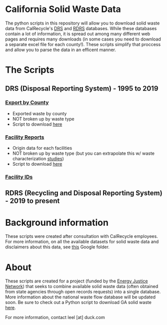 # California Solid Waste Data
The python scripts in this repository will allow you to download solid waste data from CalRecycle's [DRS](https://calrecycle.ca.gov/lgcentral/drs/) and [RDRS](https://calrecycle.ca.gov/swfacilities/rdreporting/) databases. While these databases contain a lot of information, it is spread out among many different web pages and requires many downloads (in some cases you need to download a separate excel file for each county!). These scripts simplify that proccess and allow you to parse the data in an efficent manner. 

# The Scripts
## DRS (Disposal Reporting System) - 1995 to 2019

### [Export by County](https://www2.calrecycle.ca.gov/LGCentral/DisposalReporting/Origin/ExportByCounty) 
* Exported waste by county
* NOT broken up by waste type
* Script to download [here](https://github.com/Greatest125/CA_solid_waste_data/blob/main/RDS_export.py)

### [Facility Reports](https://www2.calrecycle.ca.gov/LGCentral/DisposalReporting/Origin/FacilitySummary)
* Origin data for each facilities 
* NOT broken up by waste type (but you can extrapolate this w/ waste characterization [studies](https://www2.calrecycle.ca.gov/wastecharacterization/study))
* Script to download [here](https://github.com/Greatest125/CA_solid_waste_data/blob/main/facility_origin.py)

### [Facility IDs ](https://www2.calrecycle.ca.gov/SolidWaste/Site/Search)

## RDRS (Recycling and Disposal Reporting System) - 2019 to present

# Background information
These scripts were created after consultation with CalRecycle employees. For more information, on all the available datasets for solid waste data and disclaimers about this data, see [this](https://drive.google.com/drive/u/0/folders/14Bdnm6pYQJ6eFdCyBcy0Ez42CSEU0zkg) Google folder.

# About
These scripts are created for a project (funded by the [Energy Justice Network](https://energyjustice.net)) that seeks to combine available solid waste data (often obtained from state agencies through open records requests) into a single database. More information about the national waste flow database will be updated soon. Be sure to check out a Python script to download GA solid waste [here](https://github.com/Greatest125/GEOS-link-scrape).

For more information, contact leel [at] duck.com
